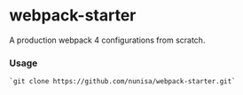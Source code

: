 # webpack-starter #
A production webpack 4 configurations from scratch.

### Usage ###
    `git clone https://github.com/nunisa/webpack-starter.git`
